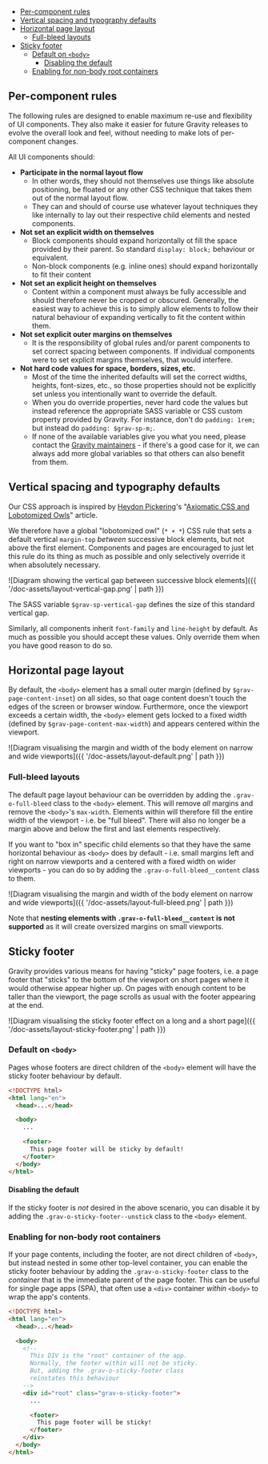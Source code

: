 <!--
  Tip: If using VSCode, get the "Auto Markdown TOC" extension by
  Hunter Tran to automatically update this table of contents.
  https://github.com/huntertran/markdown-toc
-->
<!-- TOC depthfrom:2 -->

- [Per-component rules](#per-component-rules)
- [Vertical spacing and typography defaults](#vertical-spacing-and-typography-defaults)
- [Horizontal page layout](#horizontal-page-layout)
    - [Full-bleed layouts](#full-bleed-layouts)
- [Sticky footer](#sticky-footer)
    - [Default on `<body>`](#default-on-body)
        - [Disabling the default](#disabling-the-default)
    - [Enabling for non-body root containers](#enabling-for-non-body-root-containers)

<!-- /TOC -->

## Per-component rules
The following rules are designed to enable maximum re-use and flexibility of UI components. They also make it easier for future Gravity releases to evolve the overall look and feel, without needing to make lots of per-component changes.

All UI components should:

* **Participate in the normal layout flow**
    * In other words, they should not themselves use things like absolute positioning, be floated or any other CSS technique that takes them out of the normal layout flow.
    * They can and should of course use whatever layout techniques they like internally to lay out their respective child elements and nested components.
* **Not set an explicit width on themselves**
    * Block components should expand horizontally ot fill the space provided by their parent. So standard `display: block;` behaviour or equivalent.
    * Non-block components (e.g. inline ones) should expand horizontally to fit their content
* **Not set an explicit height on themselves**
    * Content within a component must always be fully accessible and should therefore never be cropped or obscured. Generally, the easiest way to achieve this is to simply allow elements to follow their natural behaviour of expanding vertically to fit the content within them.
* **Not set explicit outer margins on themselves**
    * It is the responsibility of global rules and/or parent components to set correct spacing between components. If individual components were to set explicit margins themselves, that would interfere.
* **Not hard code values for space, borders, sizes, etc.**
    * Most of the time the inherited defaults will set the correct widths, heights, font-sizes, etc., so those properties should not be explicitly set unless you intentionally want to override the default.
    * When you do override properties, never hard code the values but instead reference the appropriate SASS variable or CSS custom property provided by Gravity. For instance, don't do `padding: 1rem;` but instead do `padding: $grav-sp-m;`.
    * If none of the available variables give you what you need, please contact the [Gravity maintainers](https://github.com/orgs/buildit/teams/gravity-maintainers) - if there's a good case for it, we can always add more global variables so that others can also benefit from them.
    

## Vertical spacing and typography defaults
Our CSS approach is inspired by [Heydon Pickering](http://www.heydonworks.com/)'s "[Axiomatic CSS and Lobotomized Owls](https://alistapart.com/article/axiomatic-css-and-lobotomized-owls)" article.

We therefore have a global "lobotomized owl" (`* + *`) CSS rule that sets a default vertical `margin-top` _between_ successive block elements, but not above the first element. Components and pages are encouraged to just let this rule do its thing as much as possible and only selectively override it when absolutely necessary.

![Diagram showing the vertical gap between successive block elements]({{ '/doc-assets/layout-vertical-gap.png' | path }})

The SASS variable `$grav-sp-vertical-gap` defines the size of this standard vertical gap.

Similarly, all components inherit `font-family` and `line-height` by default. As much as possible you should accept these values. Only override them when you have good reason to do so.


## Horizontal page layout
By default, the `<body>` element has a small outer margin (defined by `$grav-page-content-inset`) on all sides, so that oage content doesn't touch the edges of the screen or browser window. Furthermore, once the viewport exceeds a certain width, the `<body>` element gets locked to a fixed width (defined by `$grav-page-content-max-width`) and appears centered within the viewport.

![Diagram visualising the margin and width of the body element on narrow and wide viewports]({{ '/doc-assets/layout-default.png' | path }})

### Full-bleed layouts
The default page layout behaviour can be overridden by adding the `.grav-o-full-bleed` class to the `<body>` element. This will remove _all_ margins and remove the `<body>`'s `max-width`. Elements within will therefore fill the entire width of the viewport - i.e. be "full bleed". There will also no longer be a margin above and below the first and last elements respectively.

If you want to "box in" specific child elements so that they have the same horizontal behaviour as `<body>` does by default - i.e. small margins left and right on narrow viewports and a centered with a fixed width on wider viewports - you can do so by adding the `.grav-o-full-bleed__content` class to them.

![Diagram visualising the margin and width of the body element on narrow and wide viewports]({{ '/doc-assets/layout-full-bleed.png' | path }})

Note that **nesting elements with `.grav-o-full-bleed__content` is not supported** as it will create oversized margins on small viewports.


## Sticky footer
Gravity provides various means for having "sticky" page footers, i.e. a page footer that "sticks" to the bottom of the viewport on short pages where it would otherwise appear higher up. On pages with enough content to be taller than the viewport, the page scrolls as usual with the footer appearing at the end.

![Diagram visualising the sticky footer effect on a long and a short page]({{ '/doc-assets/layout-sticky-footer.png' | path }})

### Default on `<body>`
Pages whose footers are direct children of the `<body>` element will have the sticky footer behaviour by default.

```html
<!DOCTYPE html>
<html lang="en">
  <head>...</head>

  <body>
    ...

    <footer>
      This page footer will be sticky by default!
    </footer>
  </body>
</html>
```

#### Disabling the default
If the sticky footer is _not_ desired in the above scenario, you can disable it by adding the `.grav-o-sticky-footer--unstick` class to the `<body>` element.

### Enabling for non-body root containers
If your page contents, including the footer, are not direct children of `<body>`, but instead nested in some other top-level container, you can enable the sticky footer behaviour by adding the `.grav-o-sticky-footer` class to the _container_ that is the immediate parent of the page footer. This can be useful for single page apps (SPA), that often use a `<div>` container _within_ `<body>` to wrap the app's contents.

```html
<!DOCTYPE html>
<html lang="en">
  <head>...</head>

  <body>
    <!--
      This DIV is the "root" container of the app.
      Normally, the footer within will not be sticky.
      But, adding the .grav-o-sticky-footer class
      reinstates this behaviour
    -->
    <div id="root" class="grav-o-sticky-footer">
      ...

      <footer>
        This page footer will be sticky!
      </footer>
    </div>
  </body>
</html>
```
